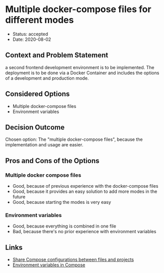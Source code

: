 # Multiple docker-compose files for different modes

* Status: accepted
* Date: 2020-08-02

## Context and Problem Statement

a second frontend development environment is to be implemented.
The deployment is to be done via a Docker Container and includes the options of a development and production mode.

## Considered Options

* Multiple docker-compose files
* Environment variables

## Decision Outcome

Chosen option: The "multiple docker-compose files", because the implementation and usage are easier.

## Pros and Cons of the Options

### Multiple docker compose files

* Good, because of previous experience with the docker-compose files
* Good, because it provides an easy solution to add more modes in the future
* Good, because starting the modes is very easy

### Environment variables

* Good, because everything is combined in one file
* Bad, because there's no  prior experience with environment variables

## Links

* [Share Compose configurations between files and projects](https://docs.docker.com/compose/extends/)
* [Environment variables in Compose](https://docs.docker.com/compose/environment-variables/)